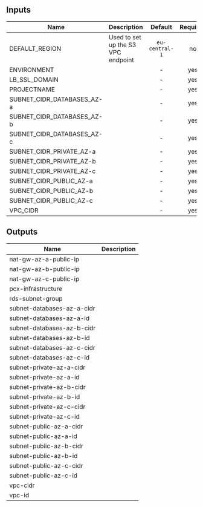 
## Inputs

| Name | Description | Default | Required |
|------|-------------|:-----:|:-----:|
| DEFAULT_REGION | Used to set up the S3 VPC endpoint | `eu-central-1` | no |
| ENVIRONMENT |  | - | yes |
| LB_SSL_DOMAIN |  | - | yes |
| PROJECTNAME |  | - | yes |
| SUBNET_CIDR_DATABASES_AZ-a |  | - | yes |
| SUBNET_CIDR_DATABASES_AZ-b |  | - | yes |
| SUBNET_CIDR_DATABASES_AZ-c |  | - | yes |
| SUBNET_CIDR_PRIVATE_AZ-a |  | - | yes |
| SUBNET_CIDR_PRIVATE_AZ-b |  | - | yes |
| SUBNET_CIDR_PRIVATE_AZ-c |  | - | yes |
| SUBNET_CIDR_PUBLIC_AZ-a |  | - | yes |
| SUBNET_CIDR_PUBLIC_AZ-b |  | - | yes |
| SUBNET_CIDR_PUBLIC_AZ-c |  | - | yes |
| VPC_CIDR |  | - | yes |

## Outputs

| Name | Description |
|------|-------------|
| nat-gw-az-a-public-ip |  |
| nat-gw-az-b-public-ip |  |
| nat-gw-az-c-public-ip |  |
| pcx-infrastructure |  |
| rds-subnet-group |  |
| subnet-databases-az-a-cidr |  |
| subnet-databases-az-a-id |  |
| subnet-databases-az-b-cidr |  |
| subnet-databases-az-b-id |  |
| subnet-databases-az-c-cidr |  |
| subnet-databases-az-c-id |  |
| subnet-private-az-a-cidr |  |
| subnet-private-az-a-id |  |
| subnet-private-az-b-cidr |  |
| subnet-private-az-b-id |  |
| subnet-private-az-c-cidr |  |
| subnet-private-az-c-id |  |
| subnet-public-az-a-cidr |  |
| subnet-public-az-a-id |  |
| subnet-public-az-b-cidr |  |
| subnet-public-az-b-id |  |
| subnet-public-az-c-cidr |  |
| subnet-public-az-c-id |  |
| vpc-cidr |  |
| vpc-id |  |

